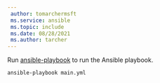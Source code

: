 ```yaml
---
 author: tomarchermsft
 ms.service: ansible
 ms.topic: include
 ms.date: 08/28/2021
 ms.author: tarcher
---
```


Run [ansible-playbook](https://docs.ansible.com/ansible/latest/cli/ansible-playbook.html) to run the Ansible playbook.

   ```bash
   ansible-playbook main.yml
   ```
